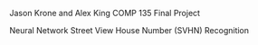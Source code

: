 Jason Krone and Alex King
COMP 135 Final Project

Neural Network Street View House Number (SVHN) Recognition